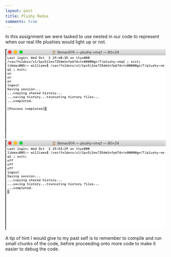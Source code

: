 ```yaml
---
layout: post 
title: Plushy Redux
comments: true
---
```


In this assignment we were tasked to use nested in our code to represent when our real life plushies would light up or not. 

![Code when lights on](/img/Plushy1.png)
![Code when lights off](/img/Plushy2.png)

A tip of hint I would give to my past self is to remember to compile and run small chunks of the code, before proceeding onto more code to make it easier to debug the code. 
